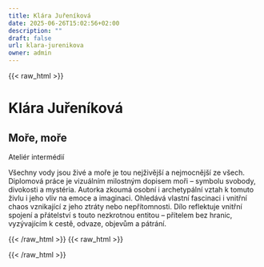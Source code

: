 ```yaml
---
title: Klára Juřeníková
date: 2025-06-26T15:02:56+02:00
description: ""
draft: false
url: klara-jurenikova
owner: admin
---
```

{{< raw_html >}}
<h1>Kl&aacute;ra Juřen&iacute;kov&aacute;</h1>
<h2>Moře, moře&nbsp;</h2>
<p>Ateli&eacute;r interm&eacute;di&iacute;</p>
<p>V&scaron;echny vody jsou živ&eacute; a moře je tou nejživěj&scaron;&iacute; a nejmocněj&scaron;&iacute; ze v&scaron;ech. Diplomov&aacute; pr&aacute;ce je vizu&aacute;ln&iacute;m milostn&yacute;m dopisem moři &ndash; symbolu svobody, divokosti a myst&eacute;ria. Autorka zkoum&aacute; osobn&iacute; i archetyp&aacute;ln&iacute; vztah k tomuto živlu i jeho vliv na emoce a imaginaci. Ohled&aacute;v&aacute; vlastn&iacute; fascinaci i vnitřn&iacute; chaos vznikaj&iacute;c&iacute; z jeho ztr&aacute;ty nebo nepř&iacute;tomnosti. D&iacute;lo reflektuje vnitřn&iacute; spojen&iacute; a př&aacute;telstv&iacute; s touto nezkrotnou entitou &ndash; př&iacute;telem bez hranic, vyz&yacute;vaj&iacute;c&iacute;m k cestě, odvaze, objevům a p&aacute;tr&aacute;n&iacute;.&nbsp;</p>
{{< /raw_html >}}
<!-- SECTION BREAK -->
{{< raw_html >}}

{{< /raw_html >}}
